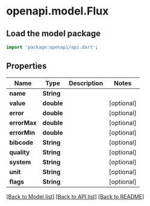 # openapi.model.Flux

## Load the model package
```dart
import 'package:openapi/api.dart';
```

## Properties
Name | Type | Description | Notes
------------ | ------------- | ------------- | -------------
**name** | **String** |  | 
**value** | **double** |  | [optional] 
**error** | **double** |  | [optional] 
**errorMax** | **double** |  | [optional] 
**errorMin** | **double** |  | [optional] 
**bibcode** | **String** |  | [optional] 
**quality** | **String** |  | [optional] 
**system** | **String** |  | [optional] 
**unit** | **String** |  | [optional] 
**flags** | **String** |  | [optional] 

[[Back to Model list]](../README.md#documentation-for-models) [[Back to API list]](../README.md#documentation-for-api-endpoints) [[Back to README]](../README.md)


